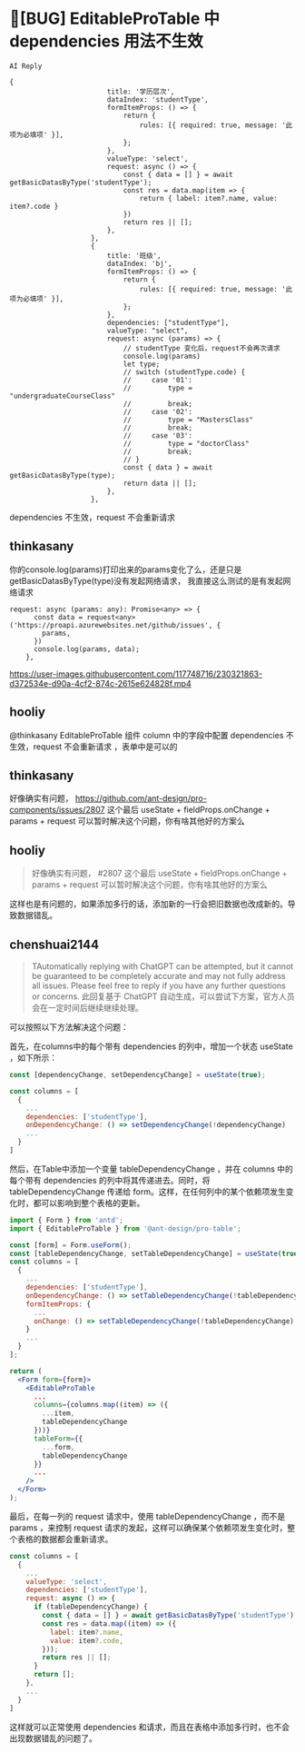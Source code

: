 # 🐛[BUG] EditableProTable 中 dependencies 用法不生效

`AI Reply`

```
{
                        title: '学历层次',
                        dataIndex: 'studentType',
                        formItemProps: () => {
                            return {
                                rules: [{ required: true, message: '此项为必填项' }],
                            };
                        },
                        valueType: 'select',
                        request: async () => {
                            const { data = [] } = await getBasicDatasByType('studentType');
                            const res = data.map(item => {
                                return { label: item?.name, value: item?.code }
                            })
                            return res || [];
                        },
                    },
                    {
                        title: '班级',
                        dataIndex: 'bj',
                        formItemProps: () => {
                            return {
                                rules: [{ required: true, message: '此项为必填项' }],
                            };
                        },
                        dependencies: ["studentType"],
                        valueType: "select",
                        request: async (params) => {
                            // studentType 变化后，request不会再次请求
                            console.log(params)
                            let type;
                            // switch (studentType.code) {
                            //     case '01':
                            //         type = "undergraduateCourseClass"
                            //         break;
                            //     case '02':
                            //         type = "MastersClass"
                            //         break;
                            //     case '03':
                            //         type = "doctorClass"
                            //         break;
                            // }
                            const { data } = await getBasicDatasByType(type);
                            return data || [];
                        },
                    },
```

dependencies 不生效，request 不会重新请求

## thinkasany

你的console.log(params)打印出来的params变化了么，还是只是getBasicDatasByType(type)没有发起网络请求，
我直接这么测试的是有发起网络请求

```
request: async (params: any): Promise<any> => {
      const data = request<any>('https://proapi.azurewebsites.net/github/issues', {
        params,
      })
      console.log(params, data);
    },
```

https://user-images.githubusercontent.com/117748716/230321863-d372534e-d90a-4cf2-874c-2615e624828f.mp4

## hooliy

@thinkasany EditableProTable 组件 column 中的字段中配置 dependencies 不生效，request 不会重新请求 ，表单中是可以的

## thinkasany

好像确实有问题， https://github.com/ant-design/pro-components/issues/2807 这个最后 useState + fieldProps.onChange + params + request 可以暂时解决这个问题，你有啥其他好的方案么

## hooliy

> 好像确实有问题， #2807 这个最后 useState + fieldProps.onChange + params + request 可以暂时解决这个问题，你有啥其他好的方案么

这样也是有问题的，如果添加多行的话，添加新的一行会把旧数据也改成新的。导致数据错乱。

## chenshuai2144

> TAutomatically replying with ChatGPT can be attempted, but it cannot be guaranteed to be completely accurate and may not fully address all issues. Please feel free to reply if you have any further questions or concerns.
> 此回复基于 ChatGPT 自动生成，可以尝试下方案，官方人员会在一定时间后继续继续处理。

可以按照以下方法解决这个问题：

首先，在columns中的每个带有 dependencies 的列中，增加一个状态 useState ，如下所示：

```jsx
const [dependencyChange, setDependencyChange] = useState(true);

const columns = [
  {
    ...
    dependencies: ['studentType'],
    onDependencyChange: () => setDependencyChange(!dependencyChange)
    ...
  }
]
```

然后，在Table中添加一个变量 tableDependencyChange ，并在 columns 中的每个带有 dependencies 的列中将其传递进去。同时，将 tableDependencyChange 传递给 form。这样，在任何列中的某个依赖项发生变化时，都可以影响到整个表格的更新。

```jsx
import { Form } from 'antd';
import { EditableProTable } from '@ant-design/pro-table';

const [form] = Form.useForm();
const [tableDependencyChange, setTableDependencyChange] = useState(true);
const columns = [
  {
    ...
    dependencies: ['studentType'],
    onDependencyChange: () => setTableDependencyChange(!tableDependencyChange),
    formItemProps: {
      ...
      onChange: () => setTableDependencyChange(!tableDependencyChange)
    }
    ...
  }
];

return (
  <Form form={form}>
    <EditableProTable
      ...
      columns={columns.map((item) => ({
        ...item,
        tableDependencyChange
      }))}
      tableForm={{
        ...form,
        tableDependencyChange
      }}
      ...
    />
  </Form>
);
```

最后，在每一列的 request 请求中，使用 tableDependencyChange ，而不是 params ，来控制 request 请求的发起，这样可以确保某个依赖项发生变化时，整个表格的数据都会重新请求。

```jsx
const columns = [
  {
    ...
    valueType: 'select',
    dependencies: ['studentType'],
    request: async () => {
      if (tableDependencyChange) {
        const { data = [] } = await getBasicDatasByType('studentType');
        const res = data.map((item) => ({
          label: item?.name,
          value: item?.code,
        }));
        return res || [];
      }
      return [];
    },
    ...
  }
]
```

这样就可以正常使用 dependencies 和请求，而且在表格中添加多行时，也不会出现数据错乱的问题了。
